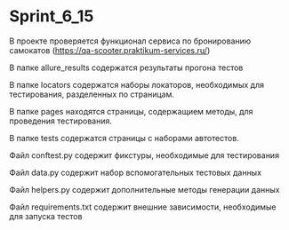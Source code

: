 # Sprint_6_15
В проекте проверяется функционал сервиса по бронированию самокатов (https://qa-scooter.praktikum-services.ru/) 

В папке allure_results содержатся результаты прогона тестов 

В папке locators содержатся наборы локаторов, необходимых для тестирования, разделенных по страницам.

В папке pages находятся страницы, содержащием методы, для проведения тестирования. 

В папке tests содержатся страницы с наборами автотестов. 

Файл conftest.py содержит фикстуры, необходимые для тестирования 

Файл data.py содержит набор вспомогательных тестовых данных 

Файл helpers.py содержит дополнительные методы генерации данных 

Файл requirements.txt содержит внешние зависимости, необходимые для запуска тестов